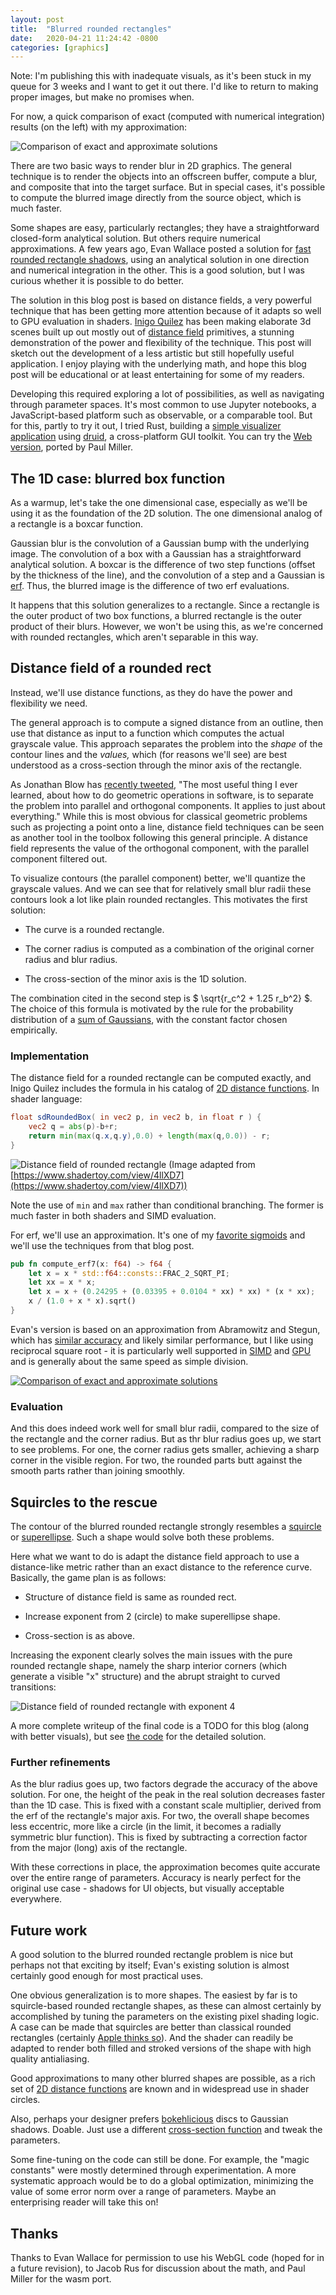 ```yaml
---
layout: post
title:  "Blurred rounded rectangles"
date:   2020-04-21 11:24:42 -0800
categories: [graphics]
---
```

<script type="text/x-mathjax-config">
    MathJax.Hub.Config({
        tex2jax: {
            inlineMath: [['$', '$']]
        }
    });
</script>
<script src="https://cdnjs.cloudflare.com/ajax/libs/mathjax/2.7.0/MathJax.js?config=TeX-AMS-MML_HTMLorMML" type="text/javascript"></script>

Note: I'm publishing this with inadequate visuals, as it's been stuck in my queue for 3 weeks and I want to get it out there. I'd like to return to making proper images, but make no promises when.

For now, a quick comparison of exact (computed with numerical integration) results (on the left) with my approximation:

![Comparison of exact and approximate solutions](/assets/blurrr_comparison.png)

There are two basic ways to render blur in 2D graphics. The general technique is to render the objects into an offscreen buffer, compute a blur, and composite that into the target surface. But in special cases, it's possible to compute the blurred image directly from the source object, which is much faster.

Some shapes are easy, particularly rectangles; they have a straightforward closed-form analytical solution. But others require numerical approximations. A few years ago, Evan Wallace posted a solution for [fast rounded rectangle shadows], using an analytical solution in one direction and numerical integration in the other. This is a good solution, but I was curious whether it is possible to do better.

The solution in this blog post is based on distance fields, a very powerful technique that has been getting more attention because of it adapts so well to GPU evaluation in shaders. [Inigo Quilez] has been making elaborate 3d scenes built up out mostly out of [distance field] primitives, a stunning demonstration of the power and flexibility of the technique. This post will sketch out the development of a less artistic but still hopefully useful application. I enjoy playing with the underlying math, and hope this blog post will be educational or at least entertaining for some of my readers.

Developing this required exploring a lot of possibilities, as well as navigating through parameter spaces. It's most common to use Jupyter notebooks, a JavaScript-based platform such as observable, or a comparable tool. But for this, partly to try it out, I tried Rust, building a [simple visualizer application][blurrr] using [druid], a cross-platform GUI toolkit. You can try the [Web version], ported by Paul Miller.

## The 1D case: blurred box function

As a warmup, let's take the one dimensional case, especially as we'll be using it as the foundation of the 2D solution. The one dimensional analog of a rectangle is a boxcar function.

Gaussian blur is the convolution of a Gaussian bump with the underlying image. The convolution of a box with a Gaussian has a straightforward analytical solution. A boxcar is the difference of two step functions (offset by the thickness of the line), and the convolution of a step and a Gaussian is [erf]. Thus, the blurred image is the difference of two erf evaluations.

It happens that this solution generalizes to a rectangle. Since a rectangle is the outer product of two box functions, a blurred rectangle is the outer product of their blurs. However, we won't be using this, as we're concerned with rounded rectangles, which aren't separable in this way.

## Distance field of a rounded rect

Instead, we'll use distance functions, as they do have the power and flexibility we need.

The general approach is to compute a signed distance from an outline, then use that distance as input to a function which computes the actual grayscale value. This approach separates the problem into the *shape* of the contour lines and the *values,* which (for reasons we'll see) are best understood as a cross-section through the minor axis of the rectangle.

As Jonathan Blow has [recently tweeted](https://twitter.com/Jonathan_Blow/status/1244792815512510469), "The most useful thing I ever learned, about how to do geometric operations in software, is to separate the problem into parallel and orthogonal components. It applies to just about everything." While this is most obvious for classical geometric problems such as projecting a point onto a line, distance field techniques can be seen as another tool in the toolbox following this general principle. A distance field represents the value of the orthogonal component, with the parallel component filtered out.

To visualize contours (the parallel component) better, we'll quantize the grayscale values. And we can see that for relatively small blur radii these contours look a lot like plain rounded rectangles. This motivates the first solution:

* The curve is a rounded rectangle.

* The corner radius is computed as a combination of the original corner radius and blur radius.

* The cross-section of the minor axis is the 1D solution.

The combination cited in the second step is $ \sqrt{r_c^2 + 1.25 r_b^2} $. The choice of this formula is motivated by the rule for the probability distribution of a [sum of Gaussians], with the constant factor chosen empirically.

### Implementation

The distance field for a rounded rectangle can be computed exactly, and Inigo Quilez includes the formula in his catalog of [2D distance functions]. In shader language:

```glsl
float sdRoundedBox( in vec2 p, in vec2 b, in float r ) {
    vec2 q = abs(p)-b+r;
    return min(max(q.x,q.y),0.0) + length(max(q,0.0)) - r;
}
```

![Distance field of rounded rectangle](/assets/rounded_rect_distfield.png)
(Image adapted from [https://www.shadertoy.com/view/4llXD7](https://www.shadertoy.com/view/4llXD7))

Note the use of `min` and `max` rather than conditional branching. The former is much faster in both shaders and SIMD evaluation.

For erf, we'll use an approximation. It's one of my [favorite sigmoids] and we'll use the techniques from that blog post.

```rust
pub fn compute_erf7(x: f64) -> f64 {
    let x = x * std::f64::consts::FRAC_2_SQRT_PI;
    let xx = x * x;
    let x = x + (0.24295 + (0.03395 + 0.0104 * xx) * xx) * (x * xx);
    x / (1.0 + x * x).sqrt()
}
``` 

Evan's version is based on an approximation from Abramowitz and Stegun, which has [similar accuracy][Desmos calculator for erf approximations] and likely similar performance, but I like using reciprocal square root - it is particularly well supported in [SIMD](https://www.felixcloutier.com/x86/rsqrtps) and [GPU](https://www.khronos.org/registry/OpenGL-Refpages/gl4/html/inversesqrt.xhtml) and is generally about the same speed as simple division.

[![Comparison of exact and approximate solutions](/assets/erf_approx.png)][Desmos calculator for erf approximations]


### Evaluation

And this does indeed work well for small blur radii, compared to the size of the rectangle and the corner radius. But as thr blur radius goes up, we start to see problems. For one, the corner radius gets smaller, achieving a sharp corner in the visible region. For two, the rounded parts butt against the smooth parts rather than joining smoothly.

## Squircles to the rescue

The contour of the blurred rounded rectangle strongly resembles a [squircle] or [superellipse]. Such a shape would solve both these problems.

Here what we want to do is adapt the distance field approach to use a distance-like metric rather than an exact distance to the reference curve. Basically, the game plan is as follows:

* Structure of distance field is same as rounded rect.

* Increase exponent from 2 (circle) to make superellipse shape.

* Cross-section is as above.

Increasing the exponent clearly solves the main issues with the pure rounded rectangle shape, namely the sharp interior corners (which generate a visible "x" structure) and the abrupt straight to curved transitions:

![Distance field of rounded rectangle with exponent 4](/assets/rounded_rect_distfield_exp.png)

A more complete writeup of the final code is a TODO for this blog (along with better visuals), but see [the code](https://git.sr.ht/~raph/blurrr/tree/master/src/distfield.rs) for the detailed solution.

### Further refinements

As the blur radius goes up, two factors degrade the accuracy of the above solution. For one, the height of the peak in the real solution decreases faster than the 1D case. This is fixed with a constant scale multiplier, derived from the erf of the rectangle's major axis. For two, the overall shape becomes less eccentric, more like a circle (in the limit, it becomes a radially symmetric blur function). This is fixed by subtracting a correction factor from the major (long) axis of the rectangle.

With these corrections in place, the approximation becomes quite accurate over the entire range of parameters. Accuracy is nearly perfect for the original use case - shadows for UI objects, but visually acceptable everywhere.

## Future work

A good solution to the blurred rounded rectangle problem is nice but perhaps not that exciting by itself; Evan's existing solution is almost certainly good enough for most practical uses.

One obvious generalization is to more shapes. The easiest by far is to squircle-based rounded rectangle shapes, as these can almost certainly by accomplished by tuning the parameters on the existing pixel shading logic. A case can be made that squircles are better than classical rounded rectangles (certainly [Apple thinks so]). And the shader can readily be adapted to render both filled and stroked versions of the shape with high quality antialiasing.

Good approximations to many other blurred shapes are possible, as a rich set of [2D distance functions] are known and in widespread use in shader circles.

Also, perhaps your designer prefers [bokehlicious][Bokeh] discs to Gaussian shadows. Doable. Just use a different [cross-section function][bokeh cross-section] and tweak the parameters.

Some fine-tuning on the code can still be done. For example, the "magic constants" were mostly determined through experimentation. A more systematic approach would be to do a global optimization, minimizing the value of some error norm over a range of parameters. Maybe an enterprising reader will take this on!

## Thanks

Thanks to Evan Wallace for permission to use his WebGL code (hoped for in a future revision), to Jacob Rus for discussion about the math, and Paul Miller for the wasm port.

[sum of Gaussians]: https://en.wikipedia.org/wiki/Sum_of_normally_distributed_random_variables
[fast rounded rectangle shadows]: http://madebyevan.com/shaders/fast-rounded-rectangle-shadows/
[druid]: https://github.com/xi-editor/druid
[blurrr]: https://git.sr.ht/~raph/blurrr
[Web version]: https://blurrr.futurepaul.now.sh/
[2D distance functions]: https://www.iquilezles.org/www/articles/distfunctions2d/distfunctions2d.htm
[favorite sigmoids]: https://raphlinus.github.io/audio/2018/09/05/sigmoid.html
[erf]: https://en.wikipedia.org/wiki/Error_function
[Desmos calculator for erf approximations]: https://www.desmos.com/calculator/tcuwxfqyrl
[squircle]: https://en.wikipedia.org/wiki/Squircle
[superellipse]: https://en.wikipedia.org/wiki/Superellipse
[Apple thinks so]: https://www.figma.com/blog/desperately-seeking-squircles/
[bokeh cross-section]: https://www.wolframalpha.com/input/?i=integral%20sqrt%281-x%5E2%29
[Bokeh]: https://en.wikipedia.org/wiki/Bokeh
[Inigo Quilez]: https://www.iquilezles.org/
[distance field]: https://www.iquilezles.org/www/articles/distfunctions/distfunctions.htm
